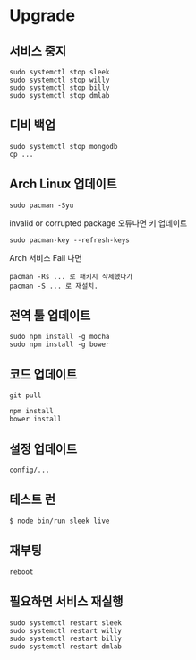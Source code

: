 # Upgrade

## 서비스 중지

    sudo systemctl stop sleek
    sudo systemctl stop willy
    sudo systemctl stop billy
    sudo systemctl stop dmlab

## 디비 백업

    sudo systemctl stop mongodb
    cp ...

## Arch Linux 업데이트

    sudo pacman -Syu

invalid or corrupted package 오류나면 키 업데이트

    sudo pacman-key --refresh-keys

Arch 서비스 Fail 나면

    pacman -Rs ... 로 패키지 삭제했다가
    pacman -S ... 로 재설치.

## 전역 툴 업데이트

    sudo npm install -g mocha
    sudo npm install -g bower

## 코드 업데이트

    git pull
    
    npm install
    bower install

## 설정 업데이트

    config/...

## 테스트 런

    $ node bin/run sleek live

## 재부팅

    reboot

## 필요하면 서비스 재실행

    sudo systemctl restart sleek
    sudo systemctl restart willy
    sudo systemctl restart billy
    sudo systemctl restart dmlab
